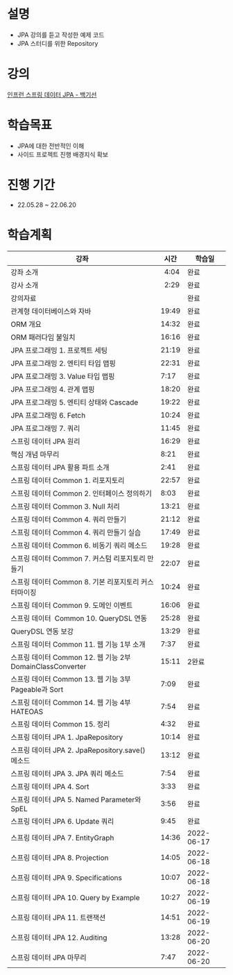# 설명
- JPA 강의를 듣고 작성한 예제 코드 
- JPA 스터디를 위한 Repository

# 강의
[인프런 스프링 데이터 JPA - 백기선 ](https://www.inflearn.com/course/%EC%8A%A4%ED%94%84%EB%A7%81-%EB%8D%B0%EC%9D%B4%ED%84%B0-jpa/)

# 학습목표
- JPA에 대한 전반적인 이해
- 사이드 프로젝트 진행 배경지식 확보  
  
# 진행 기간
- 22.05.28 ~ 22.06.20

# 학습계획
| 강좌 | 시간 | 학습일 |
| --- | --- | --- |
|강좌 소개|  4:04|완료 |
|강사 소개|  2:29|완료 |
| 강의자료|　 | 완료 |
|관계형 데이터베이스와 자바|19:49|완료 |
| ORM 개요|14:32|완료 |
| ORM 패러다임 불일치|16:16|완료 |
| JPA 프로그래밍 1. 프로젝트 세팅|21:19|완료 |
| JPA 프로그래밍 2. 엔티티 타입 맵핑|22:31|완료 |
| JPA 프로그래밍 3. Value 타입 맵핑|7:17|완료 |
| JPA 프로그래밍 4. 관계 맵핑|18:20|완료 |
| JPA 프로그래밍 5. 엔티티 상태와 Cascade|19:22|완료|
| JPA 프로그래밍 6. Fetch|10:24|완료|
| JPA 프로그래밍 7. 쿼리|11:45|완료|
| 스프링 데이터 JPA 원리|16:29|완료|
| 핵심 개념 마무리|8:21|완료|
|스프링 데이터 JPA 활용 파트 소개|2:41|완료|
| 스프링 데이터 Common 1. 리포지토리|22:57|완료|
| 스프링 데이터 Common 2. 인터페이스 정의하기|8:03|완료|
| 스프링 데이터 Common 3. Null 처리|13:21|완료|
| 스프링 데이터 Common 4. 쿼리 만들기|21:12|완료|
| 스프링 데이터 Common 4. 쿼리 만들기 실습|17:49|완료|
| 스프링 데이터 Common 6. 비동기 쿼리 메소드|19:28|완료|
| 스프링 데이터 Common 7. 커스텀 리포지토리 만들기|22:07|완료|
| 스프링 데이터 Common 8. 기본 리포지토리 커스터마이징|10:24|완료|
| 스프링 데이터 Common 9. 도메인 이벤트|16:06|완료|
| 스프링 데이터  Common 10. QueryDSL 연동|25:28|완료|
| QueryDSL 연동 보강|13:29|완료|
| 스프링 데이터 Common 11. 웹 기능 1부 소개|7:37|완료|
| 스프링 데이터 Common 12. 웹 기능 2부 DomainClassConverter|15:11|2완료|
| 스프링 데이터 Common 13. 웹 기능 3부  Pageable과 Sort|7:09|완료|
| 스프링 데이터 Common 14. 웹 기능 4부 HATEOAS|7:54|완료|
| 스프링 데이터 Common 15. 정리|4:32|완료|
| 스프링 데이터 JPA 1. JpaRepository|10:14|완료|
| 스프링 데이터 JPA 2. JpaRepository.save()  메소드|13:12|완료|
| 스프링 데이터 JPA 3. JPA 쿼리 메소드|7:54|완료|
| 스프링 데이터 JPA 4. Sort|3:33|완료|
| 스프링 데이터 JPA 5. Named Parameter와 SpEL|3:56|완료|
| 스프링 데이터 JPA 6. Update 쿼리|9:45|완료|
| 스프링 데이터 JPA 7. EntityGraph|14:36|2022-06-17 |
| 스프링 데이터 JPA 8. Projection|14:05|2022-06-18 |
| 스프링 데이터 JPA 9. Specifications|10:07|2022-06-18 |
| 스프링 데이터 JPA 10. Query by Example|10:27|2022-06-19 |
| 스프링 데이터 JPA 11. 트랜잭션|14:51|2022-06-19|
| 스프링 데이터 JPA 12. Auditing|13:28|2022-06-20 |
| 스프링 데이터 JPA 마무리|7:47|2022-06-20|
